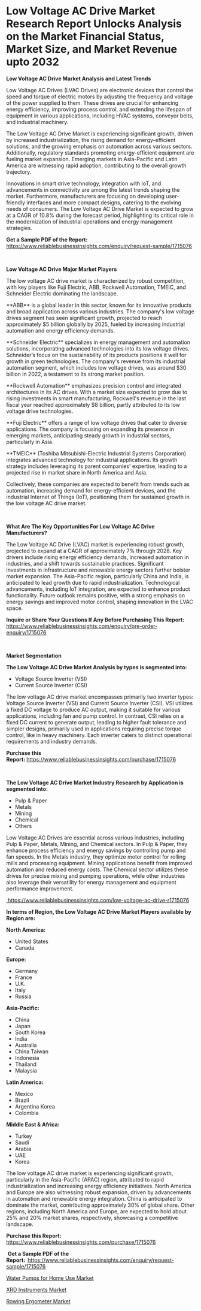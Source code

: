 <p><h1>Low Voltage AC Drive Market Research Report Unlocks Analysis on the Market Financial Status, Market Size, and Market Revenue upto 2032</h1></p><p><strong>Low Voltage AC Drive Market Analysis and Latest Trends</strong></p>
<p><p>Low Voltage AC Drives (LVAC Drives) are electronic devices that control the speed and torque of electric motors by adjusting the frequency and voltage of the power supplied to them. These drives are crucial for enhancing energy efficiency, improving process control, and extending the lifespan of equipment in various applications, including HVAC systems, conveyor belts, and industrial machinery.</p><p>The Low Voltage AC Drive Market is experiencing significant growth, driven by increased industrialization, the rising demand for energy-efficient solutions, and the growing emphasis on automation across various sectors. Additionally, regulatory standards promoting energy-efficient equipment are fueling market expansion. Emerging markets in Asia-Pacific and Latin America are witnessing rapid adoption, contributing to the overall growth trajectory.</p><p>Innovations in smart drive technology, integration with IoT, and advancements in connectivity are among the latest trends shaping the market. Furthermore, manufacturers are focusing on developing user-friendly interfaces and more compact designs, catering to the evolving needs of consumers. The Low Voltage AC Drive Market is expected to grow at a CAGR of 10.8% during the forecast period, highlighting its critical role in the modernization of industrial operations and energy management strategies.</p></p>
<p><strong>Get a Sample PDF of the Report:&nbsp;</strong> <a href="https://www.reliablebusinessinsights.com/enquiry/request-sample/1715076?utm_campaign=101&utm_medium=2&utm_source=Github&utm_content=ia&utm_term=19022025&utm_id=low-voltage-ac-drive">https://www.reliablebusinessinsights.com/enquiry/request-sample/1715076</a></p>
<p>&nbsp;</p>
<p><strong>Low Voltage AC Drive Major Market Players</strong></p>
<p><p>The low voltage AC drive market is characterized by robust competition, with key players like Fuji Electric, ABB, Rockwell Automation, TMEIC, and Schneider Electric dominating the landscape.</p><p>**ABB** is a global leader in this sector, known for its innovative products and broad application across various industries. The company's low voltage drives segment has seen significant growth, projected to reach approximately $5 billion globally by 2025, fueled by increasing industrial automation and energy efficiency demands.</p><p>**Schneider Electric** specializes in energy management and automation solutions, incorporating advanced technologies into its low voltage drives. Schneider’s focus on the sustainability of its products positions it well for growth in green technologies. The company's revenue from its industrial automation segment, which includes low voltage drives, was around $30 billion in 2022, a testament to its strong market position.</p><p>**Rockwell Automation** emphasizes precision control and integrated architectures in its AC drives. With a market size expected to grow due to rising investments in smart manufacturing, Rockwell's revenue in the last fiscal year reached approximately $8 billion, partly attributed to its low voltage drive technologies.</p><p>**Fuji Electric** offers a range of low voltage drives that cater to diverse applications. The company is focusing on expanding its presence in emerging markets, anticipating steady growth in industrial sectors, particularly in Asia.</p><p>**TMEIC** (Toshiba Mitsubishi-Electric Industrial Systems Corporation) integrates advanced technology for industrial applications. Its growth strategy includes leveraging its parent companies' expertise, leading to a projected rise in market share in North America and Asia.</p><p>Collectively, these companies are expected to benefit from trends such as automation, increasing demand for energy-efficient devices, and the industrial Internet of Things (IoT), positioning them for sustained growth in the low voltage AC drive market.</p></p>
<p>&nbsp;</p>
<p><strong>What Are The Key Opportunities For Low Voltage AC Drive Manufacturers?</strong></p>
<p><p>The Low Voltage AC Drive (LVAC) market is experiencing robust growth, projected to expand at a CAGR of approximately 7% through 2028. Key drivers include rising energy efficiency demands, increased automation in industries, and a shift towards sustainable practices. Significant investments in infrastructure and renewable energy sectors further bolster market expansion. The Asia-Pacific region, particularly China and India, is anticipated to lead growth due to rapid industrialization. Technological advancements, including IoT integration, are expected to enhance product functionality. Future outlook remains positive, with a strong emphasis on energy savings and improved motor control, shaping innovation in the LVAC space.</p></p>
<p><strong>Inquire or Share Your Questions If Any Before Purchasing This Report:</strong> <a href="https://www.reliablebusinessinsights.com/enquiry/pre-order-enquiry/1715076?utm_campaign=101&utm_medium=2&utm_source=Github&utm_content=ia&utm_term=19022025&utm_id=low-voltage-ac-drive">https://www.reliablebusinessinsights.com/enquiry/pre-order-enquiry/1715076</a></p>
<p>&nbsp;</p>
<p><strong>Market Segmentation</strong></p>
<p><strong>The Low Voltage AC Drive Market Analysis by types is segmented into:</strong></p>
<p><ul><li>Voltage Source Inverter (VSI)</li><li>Current Source Inverter (CSI)</li></ul></p>
<p><p>The low voltage AC drive market encompasses primarily two inverter types: Voltage Source Inverter (VSI) and Current Source Inverter (CSI). VSI utilizes a fixed DC voltage to produce AC output, making it suitable for various applications, including fan and pump control. In contrast, CSI relies on a fixed DC current to generate output, leading to higher fault tolerance and simpler designs, primarily used in applications requiring precise torque control, like in heavy machinery. Each inverter caters to distinct operational requirements and industry demands.</p></p>
<p><strong>Purchase this Report:&nbsp;</strong><a href="https://www.reliablebusinessinsights.com/purchase/1715076?utm_campaign=101&utm_medium=2&utm_source=Github&utm_content=ia&utm_term=19022025&utm_id=low-voltage-ac-drive">https://www.reliablebusinessinsights.com/purchase/1715076</a></p>
<p>&nbsp;</p>
<p><strong>The Low Voltage AC Drive Market Industry Research by Application is segmented into:</strong></p>
<p><ul><li>Pulp & Paper</li><li>Metals</li><li>Mining</li><li>Chemical</li><li>Others</li></ul></p>
<p><p>Low Voltage AC Drives are essential across various industries, including Pulp & Paper, Metals, Mining, and Chemical sectors. In Pulp & Paper, they enhance process efficiency and energy savings by controlling pump and fan speeds. In the Metals industry, they optimize motor control for rolling mills and processing equipment. Mining applications benefit from improved automation and reduced energy costs. The Chemical sector utilizes these drives for precise mixing and pumping operations, while other industries also leverage their versatility for energy management and equipment performance improvement.</p></p>
<p><a href="https://www.reliablebusinessinsights.com/low-voltage-ac-drive-r1715076?utm_campaign=101&utm_medium=2&utm_source=Github&utm_content=ia&utm_term=19022025&utm_id=low-voltage-ac-drive">&nbsp;https://www.reliablebusinessinsights.com/low-voltage-ac-drive-r1715076</a></p>
<p><strong>In terms of Region, the Low Voltage AC Drive Market Players available by Region are:</strong></p>
<p>
    <p> <strong> North America: </strong>
        <ul>
            <li>United States</li>
            <li>Canada</li>
        </ul>
        </p> 
    <p> <strong> Europe: </strong>
        <ul>
            <li>Germany</li>
            <li>France</li>
            <li>U.K.</li>
            <li>Italy</li>
            <li>Russia</li>
        </ul>
        </p> 
    <p> <strong> Asia-Pacific: </strong>
        <ul>
            <li>China</li>
            <li>Japan</li>
            <li>South Korea</li>
            <li>India</li>
            <li>Australia</li>
            <li>China Taiwan</li>
            <li>Indonesia</li>
            <li>Thailand</li>
            <li>Malaysia</li>
        </ul>
        </p> 
    <p> <strong> Latin America: </strong>
        <ul>
            <li>Mexico</li>
            <li>Brazil</li>
            <li>Argentina Korea</li>
            <li>Colombia</li>
        </ul>
        </p> 
    <p> <strong> Middle East & Africa: </strong>
        <ul>
            <li>Turkey</li>
            <li>Saudi</li>
            <li>Arabia</li>
            <li>UAE</li>
            <li>Korea</li>
        </ul>
    </p>
    </p>
<p><p>The low voltage AC drive market is experiencing significant growth, particularly in the Asia-Pacific (APAC) region, attributed to rapid industrialization and increasing energy efficiency initiatives. North America and Europe are also witnessing robust expansion, driven by advancements in automation and renewable energy integration. China is anticipated to dominate the market, contributing approximately 30% of global share. Other regions, including North America and Europe, are expected to hold about 25% and 20% market shares, respectively, showcasing a competitive landscape.</p></p>
<p><strong>Purchase this Report: </strong><a href="https://www.reliablebusinessinsights.com/purchase/1715076?utm_campaign=101&utm_medium=2&utm_source=Github&utm_content=ia&utm_term=19022025&utm_id=low-voltage-ac-drive">https://www.reliablebusinessinsights.com/purchase/1715076</a></p>
<p>&nbsp;<strong>Get a Sample PDF of the Report:&nbsp;&nbsp;</strong><a href="https://www.reliablebusinessinsights.com/enquiry/request-sample/1715076?utm_campaign=101&utm_medium=2&utm_source=Github&utm_content=ia&utm_term=19022025&utm_id=low-voltage-ac-drive">https://www.reliablebusinessinsights.com/enquiry/request-sample/1715076</a></p>
<p><strong></strong></p>
<p><p><a href="https://github.com/shafriusizi/Market-Research-Report-List-1/blob/main/water-pumps-for-home-use-market.md?utm_campaign=101&utm_medium=2&utm_source=Github&utm_content=ia&utm_term=19022025&utm_id=low-voltage-ac-drive">Water Pumps for Home Use Market</a></p><p><a href="https://github.com/kukolkasimo5/Market-Research-Report-List-1/blob/main/xrd-instruments-market.md?utm_campaign=101&utm_medium=2&utm_source=Github&utm_content=ia&utm_term=19022025&utm_id=low-voltage-ac-drive">XRD Instruments Market</a></p><p><a href="https://github.com/mudgeadamsvx/Market-Research-Report-List-1/blob/main/rowing-ergometer-market.md?utm_campaign=101&utm_medium=2&utm_source=Github&utm_content=ia&utm_term=19022025&utm_id=low-voltage-ac-drive">Rowing Ergometer Market</a></p></p>